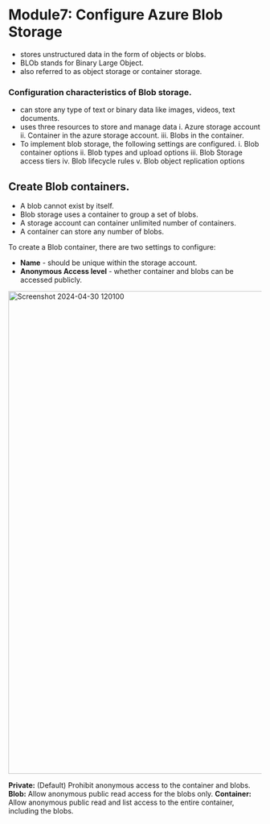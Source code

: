 # Module7: Configure Azure Blob Storage

- stores unstructured data in the form of objects or blobs.
- BLOb stands for Binary Large Object.
- also referred to as object storage or container storage.

### Configuration characteristics of Blob storage.

- can store any type of text or binary data like images, videos, text documents.
- uses three resources to store and manage data
     i. Azure storage account
     ii. Container in the azure storage account.
     iii. Blobs in the container.
- To implement blob storage, the following settings are configured.
     i. Blob container options
    ii. Blob types and upload options
   iii. Blob Storage access tiers
    iv. Blob lifecycle rules
     v. Blob object replication options

## Create Blob containers.

- A blob cannot exist by itself.
- Blob storage uses a container to group a set of blobs.
- A storage account can container unlimited number of containers.
- A container can store any number of blobs.

To create a Blob container, there are two settings to configure:
- __Name__  - should be unique within the storage account.
- __Anonymous Access level__ - whether container and blobs can be accessed publicly.

<img width="959" alt="Screenshot 2024-04-30 120100" src="https://github.com/anuja2015/AZ-104/assets/16287330/43e0c9ae-9786-4eeb-979d-b495d9853b0b">

__Private:__ (Default) Prohibit anonymous access to the container and blobs.
__Blob:__ Allow anonymous public read access for the blobs only.
__Container:__ Allow anonymous public read and list access to the entire container, including the blobs.



